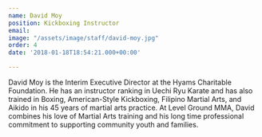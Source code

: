 ```yaml
---
name: David Moy
position: Kickboxing Instructor
email: 
image: "/assets/image/staff/david-moy.jpg"
order: 4
date: '2018-01-18T18:54:21.000+00:00'

---
```

David Moy is the Interim Executive Director at the Hyams Charitable Foundation.   He has an instructor ranking in Uechi Ryu Karate and has also trained in Boxing, American-Style Kickboxing, Filipino Martial Arts, and Aikido in his 45 years of martial arts practice. At Level Ground MMA, David combines his love of Martial Arts training and his long time professional commitment to supporting community youth and families.